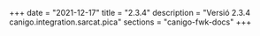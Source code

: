 +++
date        = "2021-12-17"
title       = "2.3.4"
description = "Versió 2.3.4 canigo.integration.sarcat.pica"
sections    = "canigo-fwk-docs"
+++